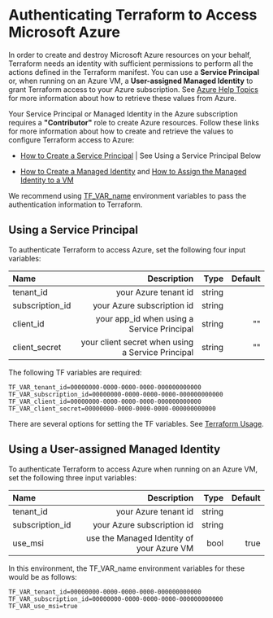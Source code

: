 # Authenticating Terraform to Access Microsoft Azure

In order to create and destroy Microsoft Azure resources on your behalf, Terraform needs an identity with sufficient permissions to perform all the actions defined in the Terraform manifest. You can use a **Service Principal** or, when running on an Azure VM, a **User-assigned Managed Identity** to grant Terraform access to your Azure subscription. See [Azure Help Topics](./AzureHelpTopics.md) for more information about how to retrieve these values from Azure.

Your Service Principal or Managed Identity in the Azure subscription requires a **"Contributor"** role to create Azure resources. Follow these links for more information about how to create and retrieve the values to configure Terraform access to Azure: 

- [How to Create a Service Principal](./AzureHelpTopics.md#how-to-create-a-service-principal-using-the-azure-cli) | See Using a Service Principal Below

- [How to Create a Managed Identity](./AzureHelpTopics.md#how-to-create-a-user-assigned-managed-identity-with-contributor-role) and [How to Assign the Managed Identity to a VM](./AzureHelpTopics.md#how-to-assign-a-user-assigned-managed-identity-to-a-vm)

We recommend using [TF_VAR_name](https://www.terraform.io/docs/cli/config/environment-variables.html#tf_var_name) environment variables to pass the authentication information to Terraform. 

## Using a Service Principal

To authenticate Terraform to access Azure, set the following four input variables:

| Name | Description | Type | Default |
| :--- | ---: | ---: | ---: |
| tenant_id | your Azure tenant id | string  | |
| subscription_id | your Azure subscription id | string  | |
| client_id | your app_id when using a Service Principal | string | "" |
| client_secret | your client secret when using a Service Principal| string | ""|

The following TF variables are required:

```
TF_VAR_tenant_id=00000000-0000-0000-0000-000000000000
TF_VAR_subscription_id=00000000-0000-0000-0000-000000000000
TF_VAR_client_id=00000000-0000-0000-0000-000000000000
TF_VAR_client_secret=00000000-0000-0000-0000-000000000000
```

There are several options for setting the TF variables. See [Terraform Usage](TerraformUsage.md).

## Using a User-assigned Managed Identity

To authenticate Terraform to access Azure when running on an Azure VM, set the following three input variables:

| Name | Description | Type | Default |
| :--- | ---: | ---: | ---: |
| tenant_id | your Azure tenant id | string  | |
| subscription_id | your Azure subscription id | string  | |
| use_msi | use the Managed Identity of your Azure VM | bool | true |

In this environment, the TF_VAR_name environment variables for these would be as follows:

```
TF_VAR_tenant_id=00000000-0000-0000-0000-000000000000
TF_VAR_subscription_id=00000000-0000-0000-0000-000000000000
TF_VAR_use_msi=true
```

